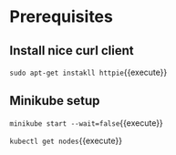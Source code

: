 # Prerequisites

## Install nice curl client

`sudo apt-get instakll httpie`{{execute}}




## Minikube setup

`minikube start --wait=false`{{execute}}

`kubectl get nodes`{{execute}}

